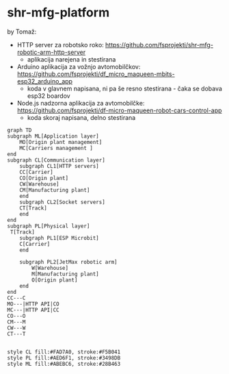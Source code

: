 # shr-mfg-platform


by Tomaž:
* HTTP server za robotsko roko: https://github.com/fsprojekti/shr-mfg-robotic-arm-http-server
	* aplikacija narejena in stestirana
* Arduino aplikacija za vožnjo avtomobilčkov: https://github.com/fsprojekti/df_micro_maqueen-mbits-esp32_arduino_app
	* koda v glavnem napisana, ni pa še resno stestirana - čaka se dobava esp32 boardov
* Node.js nadzorna aplikacija za avtomobilčke: https://github.com/fsprojekti/df-micro-maqueen-robot-cars-control-app
	* koda skoraj napisana, delno stestirana
	
```mermaid
graph TD
subgraph ML[Application layer]
    MO[Origin plant management]
    MC[Carriers management ]
end
subgraph CL[Communication layer]
    subgraph CL1[HTTP servers]
    CC[Carrier]
    CO[Origin plant]
    CW[Warehouse]
    CM[Manufacturing plant]
    end
    subgraph CL2[Socket servers]
    CT[Track]
    end
end
subgraph PL[Physical layer]
 T[Track]
    subgraph PL1[ESP Microbit]
    C[Carrier]
    end
   
    subgraph PL2[JetMax robotic arm]
        W[Warehouse]
        M[Manufacturing plant]
        O[Origin plant]
    end
end
CC---C
MO---|HTTP API|CO
MC---|HTTP API|CC
CO---O
CM---M
CW---W
CT---T


style CL fill:#FAD7A0, stroke:#F5B041
style PL fill:#AED6F1, stroke:#3498DB
style ML fill:#ABEBC6, stroke:#28B463

```
